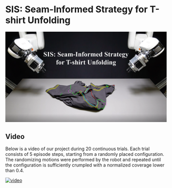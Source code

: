 # SIS: Seam-Informed Strategy for T-shirt Unfolding

<!-- cover_image -->
![cover_image](./images/241205-1139-cover.png)

## Video
Below is a video of our project during 20 continuous trials. Each trial consists of 5 episode steps, starting from a randomly placed configuration. The randomizing motions were performed by the robot and repeated until the configuration is sufficiently crumpled with a normalized coverage lower than 0.4.

[![video](https://img.youtube.com/vi/jh3Dpioe_dI/0.jpg)](https://youtu.be/jh3Dpioe_dI)